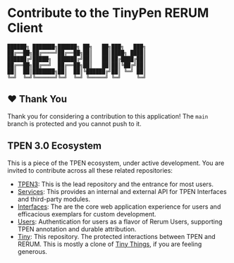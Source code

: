 # Contribute to the TinyPen RERUM Client

```
██████╗ ███████╗██████╗ ██╗   ██╗███╗   ███╗
██╔══██╗██╔════╝██╔══██╗██║   ██║████╗ ████║
██████╔╝█████╗  ██████╔╝██║   ██║██╔████╔██║
██╔══██╗██╔══╝  ██╔══██╗██║   ██║██║╚██╔╝██║
██║  ██║███████╗██║  ██║╚██████╔╝██║ ╚═╝ ██║
╚═╝  ╚═╝╚══════╝╚═╝  ╚═╝ ╚═════╝ ╚═╝     ╚═╝
```
## ❤️ Thank You

Thank you for considering a contribution to this application!  The `main` branch is protected and you cannot push to it. 

## TPEN 3.0 Ecosystem

This is a piece of the TPEN ecosystem, under active development. You are invited to contribute across all these related repositories:

* [TPEN3](https://github.com/CenterForDigitalHumanities/TPEN3): This is the lead repository and the entrance for most users.
* [Services](https://github.com/CenterForDigitalHumanities/TPEN-Services): This provides an internal and external API for TPEN Interfaces and third-party modules.
* [Interfaces](https://github.com/CenterForDigitalHumanities/TPEN-Interfaces): The are the core web application experience for users and efficacious exemplars for custom development.
* [Users](https://github.com/CenterForDigitalHumanities/TPEN-Users): Authentication for users as a flavor of Rerum Users, supporting TPEN annotation and durable attribution.
* [Tiny](https://github.com/CenterForDigitalHumanities/TinyPen): This repository. The protected interactions between TPEN and RERUM. This is mostly a clone of [Tiny Things](https://github.com/CenterForDigitalHumanities/TinyPEN), if you are feeling generous.
